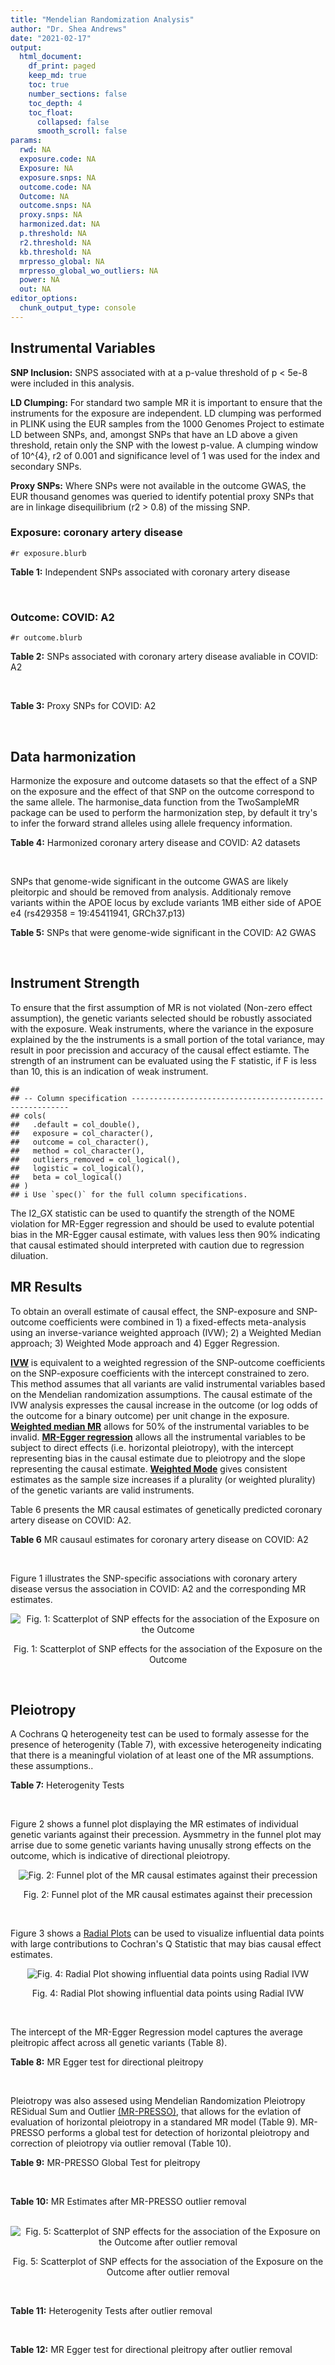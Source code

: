```yaml
---
title: "Mendelian Randomization Analysis"
author: "Dr. Shea Andrews"
date: "2021-02-17"
output:
  html_document:
    df_print: paged
    keep_md: true
    toc: true
    number_sections: false
    toc_depth: 4
    toc_float:
      collapsed: false
      smooth_scroll: false
params:
  rwd: NA
  exposure.code: NA
  Exposure: NA
  exposure.snps: NA
  outcome.code: NA
  Outcome: NA
  outcome.snps: NA
  proxy.snps: NA
  harmonized.dat: NA
  p.threshold: NA
  r2.threshold: NA
  kb.threshold: NA
  mrpresso_global: NA
  mrpresso_global_wo_outliers: NA
  power: NA
  out: NA
editor_options:
  chunk_output_type: console
---
```







## Instrumental Variables
**SNP Inclusion:** SNPS associated with at a p-value threshold of p < 5e-8 were included in this analysis.
<br>

**LD Clumping:** For standard two sample MR it is important to ensure that the instruments for the exposure are independent. LD clumping was performed in PLINK using the EUR samples from the 1000 Genomes Project to estimate LD between SNPs, and, amongst SNPs that have an LD above a given threshold, retain only the SNP with the lowest p-value. A clumping window of 10^{4}, r2 of 0.001 and significance level of 1 was used for the index and secondary SNPs.
<br>

**Proxy SNPs:** Where SNPs were not available in the outcome GWAS, the EUR thousand genomes was queried to identify potential proxy SNPs that are in linkage disequilibrium (r2 > 0.8) of the missing SNP.
<br>

### Exposure: coronary artery disease
`#r exposure.blurb`
<br>

**Table 1:** Independent SNPs associated with coronary artery disease
<div data-pagedtable="false">
  <script data-pagedtable-source type="application/json">
{"columns":[{"label":["SNP"],"name":[1],"type":["chr"],"align":["left"]},{"label":["CHROM"],"name":[2],"type":["dbl"],"align":["right"]},{"label":["POS"],"name":[3],"type":["dbl"],"align":["right"]},{"label":["REF"],"name":[4],"type":["chr"],"align":["left"]},{"label":["ALT"],"name":[5],"type":["chr"],"align":["left"]},{"label":["AF"],"name":[6],"type":["dbl"],"align":["right"]},{"label":["BETA"],"name":[7],"type":["dbl"],"align":["right"]},{"label":["SE"],"name":[8],"type":["dbl"],"align":["right"]},{"label":["Z"],"name":[9],"type":["dbl"],"align":["right"]},{"label":["P"],"name":[10],"type":["dbl"],"align":["right"]},{"label":["N"],"name":[11],"type":["dbl"],"align":["right"]},{"label":["TRAIT"],"name":[12],"type":["chr"],"align":["left"]}],"data":[{"1":"rs9970807","2":"1","3":"56965664","4":"C","5":"T","6":"0.084903","7":"-0.125750","8":"0.0166950","9":"-7.532200","10":"5.00e-14","11":"184305","12":"coronary_artery_disease"},{"1":"rs7528419","2":"1","3":"109817192","4":"A","5":"G","6":"0.214180","7":"-0.114530","8":"0.0114820","9":"-9.974740","10":"1.97e-23","11":"184305","12":"coronary_artery_disease"},{"1":"rs6689306","2":"1","3":"154395946","4":"A","5":"G","6":"0.552455","7":"-0.056012","8":"0.0094061","9":"-5.954859","10":"2.60e-09","11":"184305","12":"coronary_artery_disease"},{"1":"rs67180937","2":"1","3":"222823743","4":"T","5":"G","6":"0.663052","7":"0.078807","8":"0.0110551","9":"7.128565","10":"1.01e-12","11":"184305","12":"coronary_artery_disease"},{"1":"rs16986953","2":"2","3":"19942473","4":"G","5":"A","6":"0.104706","7":"0.085160","8":"0.0150265","9":"5.667320","10":"1.45e-08","11":"184305","12":"coronary_artery_disease"},{"1":"rs515135","2":"2","3":"21286057","4":"T","5":"C","6":"0.791985","7":"0.067499","8":"0.0121924","9":"5.536154","10":"3.09e-08","11":"184305","12":"coronary_artery_disease"},{"1":"rs7568458","2":"2","3":"85788175","4":"T","5":"A","6":"0.448518","7":"0.059618","8":"0.0095093","9":"6.269440","10":"3.62e-10","11":"184305","12":"coronary_artery_disease"},{"1":"rs17678683","2":"2","3":"145286559","4":"T","5":"G","6":"0.087681","7":"0.098786","8":"0.0166548","9":"5.931380","10":"3.00e-09","11":"184305","12":"coronary_artery_disease"},{"1":"rs115654617","2":"2","3":"203893999","4":"C","5":"A","6":"0.106962","7":"0.137846","8":"0.0158314","9":"8.707130","10":"3.12e-18","11":"184305","12":"coronary_artery_disease"},{"1":"rs1199338","2":"3","3":"138087467","4":"A","5":"C","6":"0.161866","7":"0.073596","8":"0.0124987","9":"5.888290","10":"3.90e-09","11":"184305","12":"coronary_artery_disease"},{"1":"rs17087335","2":"4","3":"57838583","4":"G","5":"T","6":"0.214637","7":"0.060764","8":"0.0111159","9":"5.466400","10":"4.59e-08","11":"184305","12":"coronary_artery_disease"},{"1":"rs4593108","2":"4","3":"148281001","4":"C","5":"G","6":"0.204651","7":"-0.070830","8":"0.0115558","9":"-6.129390","10":"8.82e-10","11":"184305","12":"coronary_artery_disease"},{"1":"rs9349379","2":"6","3":"12903957","4":"A","5":"G","6":"0.431606","7":"0.131836","8":"0.0096527","9":"13.657900","10":"1.81e-42","11":"184305","12":"coronary_artery_disease"},{"1":"rs56336142","2":"6","3":"39134099","4":"T","5":"C","6":"0.192738","7":"-0.066813","8":"0.0118763","9":"-5.625740","10":"1.85e-08","11":"184305","12":"coronary_artery_disease"},{"1":"rs12202017","2":"6","3":"134173151","4":"A","5":"G","6":"0.300047","7":"-0.066813","8":"0.0099612","9":"-6.707320","10":"1.98e-11","11":"184305","12":"coronary_artery_disease"},{"1":"rs9457927","2":"6","3":"160910282","4":"A","5":"G","6":"0.018743","7":"0.357354","8":"0.0373549","9":"9.566460","10":"1.11e-21","11":"184305","12":"coronary_artery_disease"},{"1":"rs55730499","2":"6","3":"161005610","4":"C","5":"T","6":"0.056243","7":"0.316641","8":"0.0242403","9":"13.062600","10":"5.39e-39","11":"184305","12":"coronary_artery_disease"},{"1":"rs2107595","2":"7","3":"19049388","4":"G","5":"A","6":"0.200470","7":"0.073415","8":"0.0112951","9":"6.499720","10":"8.05e-11","11":"184305","12":"coronary_artery_disease"},{"1":"rs11556924","2":"7","3":"129663496","4":"C","5":"T","6":"0.313325","7":"-0.072569","8":"0.0110605","9":"-6.561100","10":"5.34e-11","11":"184305","12":"coronary_artery_disease"},{"1":"rs3918226","2":"7","3":"150690176","4":"C","5":"T","6":"0.064515","7":"0.133315","8":"0.0221275","9":"6.024860","10":"1.69e-09","11":"184305","12":"coronary_artery_disease"},{"1":"rs2891168","2":"9","3":"22098619","4":"A","5":"G","6":"0.488668","7":"0.193401","8":"0.0091877","9":"21.050000","10":"2.29e-98","11":"184305","12":"coronary_artery_disease"},{"1":"rs2519093","2":"9","3":"136141870","4":"C","5":"T","6":"0.190872","7":"0.079704","8":"0.0117524","9":"6.781930","10":"1.19e-11","11":"184305","12":"coronary_artery_disease"},{"1":"rs2487928","2":"10","3":"30323892","4":"G","5":"A","6":"0.418221","7":"0.062633","8":"0.0095049","9":"6.589550","10":"4.41e-11","11":"184305","12":"coronary_artery_disease"},{"1":"rs1870634","2":"10","3":"44480811","4":"T","5":"G","6":"0.637485","7":"0.075878","8":"0.0097113","9":"7.813372","10":"5.55e-15","11":"184305","12":"coronary_artery_disease"},{"1":"rs1412444","2":"10","3":"91002927","4":"C","5":"T","6":"0.369131","7":"0.066812","8":"0.0096809","9":"6.901420","10":"5.15e-12","11":"184305","12":"coronary_artery_disease"},{"1":"rs11191416","2":"10","3":"104604916","4":"T","5":"G","6":"0.127470","7":"-0.079249","8":"0.0135252","9":"-5.859360","10":"4.65e-09","11":"184305","12":"coronary_artery_disease"},{"1":"rs10840293","2":"11","3":"9751196","4":"G","5":"A","6":"0.549821","7":"0.054714","8":"0.0096190","9":"5.688117","10":"1.28e-08","11":"184305","12":"coronary_artery_disease"},{"1":"rs2128739","2":"11","3":"103673277","4":"A","5":"C","6":"0.676464","7":"-0.065565","8":"0.0100568","9":"-6.519469","10":"7.05e-11","11":"184305","12":"coronary_artery_disease"},{"1":"rs2681472","2":"12","3":"90008959","4":"A","5":"G","6":"0.201306","7":"0.074114","8":"0.0113331","9":"6.539610","10":"6.17e-11","11":"184305","12":"coronary_artery_disease"},{"1":"rs11065979","2":"12","3":"112059557","4":"C","5":"T","6":"0.365499","7":"0.068556","8":"0.0107672","9":"6.367110","10":"1.93e-10","11":"184305","12":"coronary_artery_disease"},{"1":"rs11838776","2":"13","3":"111040681","4":"G","5":"A","6":"0.263277","7":"0.068566","8":"0.0107552","9":"6.375150","10":"1.83e-10","11":"184305","12":"coronary_artery_disease"},{"1":"rs10139550","2":"14","3":"100145710","4":"C","5":"G","6":"0.423033","7":"0.055380","8":"0.0097569","9":"5.675980","10":"1.38e-08","11":"184305","12":"coronary_artery_disease"},{"1":"rs56062135","2":"15","3":"67455630","4":"C","5":"T","6":"0.205729","7":"-0.069743","8":"0.0118937","9":"-5.863860","10":"4.52e-09","11":"184305","12":"coronary_artery_disease"},{"1":"rs4468572","2":"15","3":"79124475","4":"T","5":"C","6":"0.585831","7":"0.077234","8":"0.0095277","9":"8.106259","10":"4.44e-16","11":"184305","12":"coronary_artery_disease"},{"1":"rs8042271","2":"15","3":"89574218","4":"G","5":"A","6":"0.097718","7":"-0.096711","8":"0.0175662","9":"-5.505516","10":"3.68e-08","11":"184305","12":"coronary_artery_disease"},{"1":"rs7212798","2":"17","3":"59013488","4":"T","5":"C","6":"0.146516","7":"0.079961","8":"0.0142216","9":"5.622500","10":"1.88e-08","11":"184305","12":"coronary_artery_disease"},{"1":"rs663129","2":"18","3":"57838401","4":"G","5":"A","6":"0.256835","7":"0.058163","8":"0.0105173","9":"5.530220","10":"3.20e-08","11":"184305","12":"coronary_artery_disease"},{"1":"rs56289821","2":"19","3":"11188247","4":"G","5":"A","6":"0.100378","7":"-0.133610","8":"0.0170415","9":"-7.840270","10":"4.44e-15","11":"184305","12":"coronary_artery_disease"},{"1":"rs4420638","2":"19","3":"45422946","4":"A","5":"G","6":"0.166036","7":"0.091906","8":"0.0140977","9":"6.519220","10":"7.07e-11","11":"184305","12":"coronary_artery_disease"},{"1":"rs28451064","2":"21","3":"35593827","4":"G","5":"A","6":"0.121186","7":"0.127571","8":"0.0159520","9":"7.997180","10":"1.33e-15","11":"184305","12":"coronary_artery_disease"},{"1":"rs180803","2":"22","3":"24658858","4":"G","5":"T","6":"0.029268","7":"-0.180923","8":"0.0283062","9":"-6.391639","10":"1.64e-10","11":"184305","12":"coronary_artery_disease"}],"options":{"columns":{"min":{},"max":[10]},"rows":{"min":[10],"max":[10]},"pages":{}}}
  </script>
</div>
<br>

### Outcome: COVID: A2
`#r outcome.blurb`
<br>

**Table 2:** SNPs associated with coronary artery disease avaliable in COVID: A2
<div data-pagedtable="false">
  <script data-pagedtable-source type="application/json">
{"columns":[{"label":["SNP"],"name":[1],"type":["chr"],"align":["left"]},{"label":["CHROM"],"name":[2],"type":["dbl"],"align":["right"]},{"label":["POS"],"name":[3],"type":["dbl"],"align":["right"]},{"label":["REF"],"name":[4],"type":["chr"],"align":["left"]},{"label":["ALT"],"name":[5],"type":["chr"],"align":["left"]},{"label":["AF"],"name":[6],"type":["dbl"],"align":["right"]},{"label":["BETA"],"name":[7],"type":["dbl"],"align":["right"]},{"label":["SE"],"name":[8],"type":["dbl"],"align":["right"]},{"label":["Z"],"name":[9],"type":["dbl"],"align":["right"]},{"label":["P"],"name":[10],"type":["dbl"],"align":["right"]},{"label":["N"],"name":[11],"type":["dbl"],"align":["right"]},{"label":["TRAIT"],"name":[12],"type":["chr"],"align":["left"]}],"data":[{"1":"rs9970807","2":"1","3":"56965664","4":"C","5":"T","6":"0.09437","7":"-1.0992e-01","8":"0.042032","9":"-2.615150362","10":"8.916e-03","11":"1388342","12":"COVID_A2__EUR"},{"1":"rs7528419","2":"1","3":"109817192","4":"A","5":"G","6":"0.21820","7":"-1.9602e-02","8":"0.029913","9":"-0.655300371","10":"5.123e-01","11":"1388342","12":"COVID_A2__EUR"},{"1":"rs6689306","2":"1","3":"154395946","4":"A","5":"G","6":"0.55920","7":"8.7867e-02","8":"0.030592","9":"2.872221496","10":"4.076e-03","11":"1378286","12":"COVID_A2__EUR"},{"1":"rs67180937","2":"1","3":"222823743","4":"T","5":"G","6":"0.73600","7":"6.1309e-03","8":"0.034443","9":"0.178001336","10":"8.587e-01","11":"1139575","12":"COVID_A2__EUR"},{"1":"rs16986953","2":"2","3":"19942473","4":"G","5":"A","6":"0.07208","7":"-8.2946e-02","8":"0.046128","9":"-1.798170309","10":"7.215e-02","11":"1388342","12":"COVID_A2__EUR"},{"1":"rs515135","2":"2","3":"21286057","4":"T","5":"C","6":"0.81110","7":"-4.5486e-02","8":"0.037450","9":"-1.214579439","10":"2.245e-01","11":"1378286","12":"COVID_A2__EUR"},{"1":"rs7568458","2":"2","3":"85788175","4":"T","5":"A","6":"0.45020","7":"-6.2734e-02","8":"0.024571","9":"-2.553172439","10":"1.067e-02","11":"1388342","12":"COVID_A2__EUR"},{"1":"rs17678683","2":"2","3":"145286559","4":"T","5":"G","6":"0.08850","7":"-1.9770e-02","8":"0.043666","9":"-0.452755004","10":"6.507e-01","11":"1388342","12":"COVID_A2__EUR"},{"1":"rs115654617","2":"2","3":"203893999","4":"C","5":"A","6":"0.12380","7":"-4.5543e-02","8":"0.036153","9":"-1.259729483","10":"2.078e-01","11":"1388342","12":"COVID_A2__EUR"},{"1":"rs1199338","2":"3","3":"138087467","4":"A","5":"C","6":"0.15690","7":"-1.1952e-02","8":"0.033410","9":"-0.357737204","10":"7.205e-01","11":"1388342","12":"COVID_A2__EUR"},{"1":"rs17087335","2":"4","3":"57838583","4":"G","5":"T","6":"0.19720","7":"3.8711e-02","8":"0.030925","9":"1.251770412","10":"2.106e-01","11":"1388342","12":"COVID_A2__EUR"},{"1":"rs4593108","2":"4","3":"148281001","4":"C","5":"G","6":"0.16800","7":"5.1001e-02","8":"0.040757","9":"1.251343328","10":"2.108e-01","11":"1378286","12":"COVID_A2__EUR"},{"1":"rs9349379","2":"6","3":"12903957","4":"A","5":"G","6":"0.41200","7":"-1.0467e-02","8":"0.024929","9":"-0.419872438","10":"6.746e-01","11":"1388342","12":"COVID_A2__EUR"},{"1":"rs56336142","2":"6","3":"39134099","4":"T","5":"C","6":"0.21780","7":"-2.7042e-02","8":"0.037282","9":"-0.725336624","10":"4.683e-01","11":"1378286","12":"COVID_A2__EUR"},{"1":"rs12202017","2":"6","3":"134173151","4":"A","5":"G","6":"0.27540","7":"-2.7407e-02","8":"0.033698","9":"-0.813312363","10":"4.160e-01","11":"1378286","12":"COVID_A2__EUR"},{"1":"rs9457927","2":"6","3":"160910282","4":"A","5":"G","6":"0.01621","7":"-8.0734e-03","8":"0.120830","9":"-0.066816188","10":"9.467e-01","11":"1377883","12":"COVID_A2__EUR"},{"1":"rs55730499","2":"6","3":"161005610","4":"C","5":"T","6":"0.06687","7":"-8.5614e-02","8":"0.050582","9":"-1.692578388","10":"9.054e-02","11":"1388342","12":"COVID_A2__EUR"},{"1":"rs2107595","2":"7","3":"19049388","4":"G","5":"A","6":"0.16550","7":"1.5006e-02","8":"0.040473","9":"0.370765696","10":"7.108e-01","11":"1378286","12":"COVID_A2__EUR"},{"1":"rs11556924","2":"7","3":"129663496","4":"C","5":"T","6":"0.37590","7":"-5.4885e-02","8":"0.025246","9":"-2.174007764","10":"2.970e-02","11":"1388342","12":"COVID_A2__EUR"},{"1":"rs3918226","2":"7","3":"150690176","4":"C","5":"T","6":"0.08019","7":"-4.0144e-04","8":"0.054006","9":"-0.007433248","10":"9.941e-01","11":"1378286","12":"COVID_A2__EUR"},{"1":"rs2891168","2":"9","3":"22098619","4":"A","5":"G","6":"0.48130","7":"-3.1116e-02","8":"0.024632","9":"-1.263234816","10":"2.065e-01","11":"1388342","12":"COVID_A2__EUR"},{"1":"rs2519093","2":"9","3":"136141870","4":"C","5":"T","6":"0.19530","7":"1.6348e-01","8":"0.037173","9":"4.397820000","10":"1.093e-05","11":"1378286","12":"COVID_A2__EUR"},{"1":"rs2487928","2":"10","3":"30323892","4":"G","5":"A","6":"0.45030","7":"-1.7907e-02","8":"0.030154","9":"-0.593851562","10":"5.526e-01","11":"1378286","12":"COVID_A2__EUR"},{"1":"rs1870634","2":"10","3":"44480811","4":"T","5":"G","6":"0.66800","7":"-4.4528e-03","8":"0.025839","9":"-0.172328650","10":"8.632e-01","11":"1388342","12":"COVID_A2__EUR"},{"1":"rs1412444","2":"10","3":"91002927","4":"C","5":"T","6":"0.35000","7":"-2.0145e-02","8":"0.026037","9":"-0.773706648","10":"4.391e-01","11":"1388342","12":"COVID_A2__EUR"},{"1":"rs11191416","2":"10","3":"104604916","4":"T","5":"G","6":"0.09393","7":"-3.2805e-02","8":"0.041233","9":"-0.795600611","10":"4.263e-01","11":"1388342","12":"COVID_A2__EUR"},{"1":"rs10840293","2":"11","3":"9751196","4":"G","5":"A","6":"0.58340","7":"9.1653e-05","8":"0.030680","9":"0.002987386","10":"9.976e-01","11":"1378286","12":"COVID_A2__EUR"},{"1":"rs2128739","2":"11","3":"103673277","4":"A","5":"C","6":"0.72210","7":"4.8168e-02","8":"0.026910","9":"1.789966555","10":"7.346e-02","11":"1388342","12":"COVID_A2__EUR"},{"1":"rs2681472","2":"12","3":"90008959","4":"A","5":"G","6":"0.15300","7":"-2.6801e-02","8":"0.032070","9":"-0.835703149","10":"4.033e-01","11":"1388342","12":"COVID_A2__EUR"},{"1":"rs11065979","2":"12","3":"112059557","4":"C","5":"T","6":"0.43400","7":"-4.5735e-02","8":"0.030438","9":"-1.502562586","10":"1.330e-01","11":"1378286","12":"COVID_A2__EUR"},{"1":"rs11838776","2":"13","3":"111040681","4":"G","5":"A","6":"0.27620","7":"5.3039e-03","8":"0.033259","9":"0.159472624","10":"8.733e-01","11":"1378286","12":"COVID_A2__EUR"},{"1":"rs10139550","2":"14","3":"100145710","4":"C","5":"G","6":"0.42790","7":"5.2470e-03","8":"0.030431","9":"0.172422858","10":"8.631e-01","11":"1378286","12":"COVID_A2__EUR"},{"1":"rs56062135","2":"15","3":"67455630","4":"C","5":"T","6":"0.24050","7":"-3.1267e-02","8":"0.028772","9":"-1.086716252","10":"2.772e-01","11":"1388342","12":"COVID_A2__EUR"},{"1":"rs4468572","2":"15","3":"79124475","4":"T","5":"C","6":"0.58350","7":"-2.3605e-02","8":"0.030206","9":"-0.781467258","10":"4.345e-01","11":"1378286","12":"COVID_A2__EUR"},{"1":"rs8042271","2":"15","3":"89574218","4":"G","5":"A","6":"0.06148","7":"8.3477e-02","8":"0.062371","9":"1.338394446","10":"1.808e-01","11":"1378286","12":"COVID_A2__EUR"},{"1":"rs7212798","2":"17","3":"59013488","4":"T","5":"C","6":"0.15340","7":"-8.9083e-02","8":"0.042188","9":"-2.111572011","10":"3.472e-02","11":"1375934","12":"COVID_A2__EUR"},{"1":"rs663129","2":"18","3":"57838401","4":"G","5":"A","6":"0.22600","7":"1.2037e-02","8":"0.028812","9":"0.417777315","10":"6.761e-01","11":"1387939","12":"COVID_A2__EUR"},{"1":"rs56289821","2":"19","3":"11188247","4":"G","5":"A","6":"0.11540","7":"2.4869e-02","8":"0.037372","9":"0.665444718","10":"5.058e-01","11":"1388342","12":"COVID_A2__EUR"},{"1":"rs4420638","2":"19","3":"45422946","4":"A","5":"G","6":"0.19350","7":"3.6381e-02","8":"0.032941","9":"1.104429131","10":"2.694e-01","11":"1388342","12":"COVID_A2__EUR"},{"1":"rs28451064","2":"21","3":"35593827","4":"G","5":"A","6":"0.13440","7":"-1.7408e-02","8":"0.048358","9":"-0.359981802","10":"7.189e-01","11":"1378286","12":"COVID_A2__EUR"},{"1":"rs180803","2":"NA","3":"NA","4":"NA","5":"NA","6":"NA","7":"NA","8":"NA","9":"NA","10":"NA","11":"NA","12":"NA"}],"options":{"columns":{"min":{},"max":[10]},"rows":{"min":[10],"max":[10]},"pages":{}}}
  </script>
</div>
<br>

**Table 3:** Proxy SNPs for COVID: A2
<div data-pagedtable="false">
  <script data-pagedtable-source type="application/json">
{"columns":[{"label":["target_snp"],"name":[1],"type":["chr"],"align":["left"]},{"label":["proxy_snp"],"name":[2],"type":["chr"],"align":["left"]},{"label":["ld.r2"],"name":[3],"type":["dbl"],"align":["right"]},{"label":["Dprime"],"name":[4],"type":["dbl"],"align":["right"]},{"label":["PHASE"],"name":[5],"type":["chr"],"align":["left"]},{"label":["X12"],"name":[6],"type":["lgl"],"align":["right"]},{"label":["CHROM"],"name":[7],"type":["dbl"],"align":["right"]},{"label":["POS"],"name":[8],"type":["dbl"],"align":["right"]},{"label":["REF.proxy"],"name":[9],"type":["lgl"],"align":["right"]},{"label":["ALT.proxy"],"name":[10],"type":["chr"],"align":["left"]},{"label":["AF"],"name":[11],"type":["dbl"],"align":["right"]},{"label":["BETA"],"name":[12],"type":["dbl"],"align":["right"]},{"label":["SE"],"name":[13],"type":["dbl"],"align":["right"]},{"label":["Z"],"name":[14],"type":["dbl"],"align":["right"]},{"label":["P"],"name":[15],"type":["dbl"],"align":["right"]},{"label":["N"],"name":[16],"type":["dbl"],"align":["right"]},{"label":["TRAIT"],"name":[17],"type":["chr"],"align":["left"]},{"label":["ref"],"name":[18],"type":["lgl"],"align":["right"]},{"label":["ref.proxy"],"name":[19],"type":["chr"],"align":["left"]},{"label":["alt"],"name":[20],"type":["chr"],"align":["left"]},{"label":["alt.proxy"],"name":[21],"type":["lgl"],"align":["right"]},{"label":["ALT"],"name":[22],"type":["lgl"],"align":["right"]},{"label":["REF"],"name":[23],"type":["chr"],"align":["left"]},{"label":["proxy.outcome"],"name":[24],"type":["lgl"],"align":["right"]}],"data":[{"1":"rs180803","2":"rs5760293","3":"1","4":"1","5":"TG/GT","6":"NA","7":"22","8":"24662171","9":"TRUE","10":"G","11":"0.01333","12":"0.16205","13":"0.11634","14":"1.3929","15":"0.1636","16":"1387939","17":"COVID_A2__EUR","18":"TRUE","19":"G","20":"G","21":"TRUE","22":"TRUE","23":"G","24":"TRUE"}],"options":{"columns":{"min":{},"max":[10]},"rows":{"min":[10],"max":[10]},"pages":{}}}
  </script>
</div>
<br>

## Data harmonization
Harmonize the exposure and outcome datasets so that the effect of a SNP on the exposure and the effect of that SNP on the outcome correspond to the same allele. The harmonise_data function from the TwoSampleMR package can be used to perform the harmonization step, by default it try's to infer the forward strand alleles using allele frequency information.
<br>

**Table 4:** Harmonized coronary artery disease and COVID: A2 datasets
<div data-pagedtable="false">
  <script data-pagedtable-source type="application/json">
{"columns":[{"label":["SNP"],"name":[1],"type":["chr"],"align":["left"]},{"label":["effect_allele.exposure"],"name":[2],"type":["chr"],"align":["left"]},{"label":["other_allele.exposure"],"name":[3],"type":["chr"],"align":["left"]},{"label":["effect_allele.outcome"],"name":[4],"type":["chr"],"align":["left"]},{"label":["other_allele.outcome"],"name":[5],"type":["chr"],"align":["left"]},{"label":["beta.exposure"],"name":[6],"type":["dbl"],"align":["right"]},{"label":["beta.outcome"],"name":[7],"type":["dbl"],"align":["right"]},{"label":["eaf.exposure"],"name":[8],"type":["dbl"],"align":["right"]},{"label":["eaf.outcome"],"name":[9],"type":["dbl"],"align":["right"]},{"label":["remove"],"name":[10],"type":["lgl"],"align":["right"]},{"label":["palindromic"],"name":[11],"type":["lgl"],"align":["right"]},{"label":["ambiguous"],"name":[12],"type":["lgl"],"align":["right"]},{"label":["id.outcome"],"name":[13],"type":["chr"],"align":["left"]},{"label":["chr.outcome"],"name":[14],"type":["dbl"],"align":["right"]},{"label":["pos.outcome"],"name":[15],"type":["dbl"],"align":["right"]},{"label":["se.outcome"],"name":[16],"type":["dbl"],"align":["right"]},{"label":["z.outcome"],"name":[17],"type":["dbl"],"align":["right"]},{"label":["pval.outcome"],"name":[18],"type":["dbl"],"align":["right"]},{"label":["samplesize.outcome"],"name":[19],"type":["dbl"],"align":["right"]},{"label":["outcome"],"name":[20],"type":["chr"],"align":["left"]},{"label":["mr_keep.outcome"],"name":[21],"type":["lgl"],"align":["right"]},{"label":["pval_origin.outcome"],"name":[22],"type":["chr"],"align":["left"]},{"label":["chr.exposure"],"name":[23],"type":["dbl"],"align":["right"]},{"label":["pos.exposure"],"name":[24],"type":["dbl"],"align":["right"]},{"label":["se.exposure"],"name":[25],"type":["dbl"],"align":["right"]},{"label":["z.exposure"],"name":[26],"type":["dbl"],"align":["right"]},{"label":["pval.exposure"],"name":[27],"type":["dbl"],"align":["right"]},{"label":["samplesize.exposure"],"name":[28],"type":["dbl"],"align":["right"]},{"label":["exposure"],"name":[29],"type":["chr"],"align":["left"]},{"label":["mr_keep.exposure"],"name":[30],"type":["lgl"],"align":["right"]},{"label":["pval_origin.exposure"],"name":[31],"type":["chr"],"align":["left"]},{"label":["id.exposure"],"name":[32],"type":["chr"],"align":["left"]},{"label":["action"],"name":[33],"type":["dbl"],"align":["right"]},{"label":["mr_keep"],"name":[34],"type":["lgl"],"align":["right"]},{"label":["pt"],"name":[35],"type":["dbl"],"align":["right"]},{"label":["pleitropy_keep"],"name":[36],"type":["lgl"],"align":["right"]},{"label":["mrpresso_RSSobs"],"name":[37],"type":["dbl"],"align":["right"]},{"label":["mrpresso_pval"],"name":[38],"type":["chr"],"align":["left"]},{"label":["mrpresso_keep"],"name":[39],"type":["lgl"],"align":["right"]}],"data":[{"1":"rs10139550","2":"G","3":"C","4":"G","5":"C","6":"0.055380","7":"5.2470e-03","8":"0.423033","9":"0.42790","10":"FALSE","11":"TRUE","12":"TRUE","13":"ci1mjZ","14":"14","15":"100145710","16":"0.030431","17":"0.172422858","18":"8.631e-01","19":"1378286","20":"covidhgi2020A2v5alleur","21":"TRUE","22":"reported","23":"14","24":"100145710","25":"0.0097569","26":"5.675980","27":"1.38e-08","28":"184305","29":"Nikpay2015cad","30":"TRUE","31":"reported","32":"pechRt","33":"2","34":"FALSE","35":"5e-08","36":"TRUE","37":"NA","38":"NA","39":"NA"},{"1":"rs10840293","2":"A","3":"G","4":"A","5":"G","6":"0.054714","7":"9.1653e-05","8":"0.549821","9":"0.58340","10":"FALSE","11":"FALSE","12":"FALSE","13":"ci1mjZ","14":"11","15":"9751196","16":"0.030680","17":"0.002987386","18":"9.976e-01","19":"1378286","20":"covidhgi2020A2v5alleur","21":"TRUE","22":"reported","23":"11","24":"9751196","25":"0.0096190","26":"5.688117","27":"1.28e-08","28":"184305","29":"Nikpay2015cad","30":"TRUE","31":"reported","32":"pechRt","33":"2","34":"TRUE","35":"5e-08","36":"TRUE","37":"2.289455e-05","38":"1","39":"TRUE"},{"1":"rs11065979","2":"T","3":"C","4":"T","5":"C","6":"0.068556","7":"-4.5735e-02","8":"0.365499","9":"0.43400","10":"FALSE","11":"FALSE","12":"FALSE","13":"ci1mjZ","14":"12","15":"112059557","16":"0.030438","17":"-1.502562586","18":"1.330e-01","19":"1378286","20":"covidhgi2020A2v5alleur","21":"TRUE","22":"reported","23":"12","24":"112059557","25":"0.0107672","26":"6.367110","27":"1.93e-10","28":"184305","29":"Nikpay2015cad","30":"TRUE","31":"reported","32":"pechRt","33":"2","34":"TRUE","35":"5e-08","36":"TRUE","37":"1.642021e-03","38":"1","39":"TRUE"},{"1":"rs11191416","2":"G","3":"T","4":"G","5":"T","6":"-0.079249","7":"-3.2805e-02","8":"0.127470","9":"0.09393","10":"FALSE","11":"FALSE","12":"FALSE","13":"ci1mjZ","14":"10","15":"104604916","16":"0.041233","17":"-0.795600611","18":"4.263e-01","19":"1388342","20":"covidhgi2020A2v5alleur","21":"TRUE","22":"reported","23":"10","24":"104604916","25":"0.0135252","26":"-5.859360","27":"4.65e-09","28":"184305","29":"Nikpay2015cad","30":"TRUE","31":"reported","32":"pechRt","33":"2","34":"TRUE","35":"5e-08","36":"TRUE","37":"1.598074e-03","38":"1","39":"TRUE"},{"1":"rs11556924","2":"T","3":"C","4":"T","5":"C","6":"-0.072569","7":"-5.4885e-02","8":"0.313325","9":"0.37590","10":"FALSE","11":"FALSE","12":"FALSE","13":"ci1mjZ","14":"7","15":"129663496","16":"0.025246","17":"-2.174007764","18":"2.970e-02","19":"1388342","20":"covidhgi2020A2v5alleur","21":"TRUE","22":"reported","23":"7","24":"129663496","25":"0.0110605","26":"-6.561100","27":"5.34e-11","28":"184305","29":"Nikpay2015cad","30":"TRUE","31":"reported","32":"pechRt","33":"2","34":"TRUE","35":"5e-08","36":"TRUE","37":"3.917012e-03","38":"0.5343","39":"TRUE"},{"1":"rs115654617","2":"A","3":"C","4":"A","5":"C","6":"0.137846","7":"-4.5543e-02","8":"0.106962","9":"0.12380","10":"FALSE","11":"FALSE","12":"FALSE","13":"ci1mjZ","14":"2","15":"203893999","16":"0.036153","17":"-1.259729483","18":"2.078e-01","19":"1388342","20":"covidhgi2020A2v5alleur","21":"TRUE","22":"reported","23":"2","24":"203893999","25":"0.0158314","26":"8.707130","27":"3.12e-18","28":"184305","29":"Nikpay2015cad","30":"TRUE","31":"reported","32":"pechRt","33":"2","34":"TRUE","35":"5e-08","36":"TRUE","37":"1.250340e-03","38":"1","39":"TRUE"},{"1":"rs11838776","2":"A","3":"G","4":"A","5":"G","6":"0.068566","7":"5.3039e-03","8":"0.263277","9":"0.27620","10":"FALSE","11":"FALSE","12":"FALSE","13":"ci1mjZ","14":"13","15":"111040681","16":"0.033259","17":"0.159472624","18":"8.733e-01","19":"1378286","20":"covidhgi2020A2v5alleur","21":"TRUE","22":"reported","23":"13","24":"111040681","25":"0.0107552","26":"6.375150","27":"1.83e-10","28":"184305","29":"Nikpay2015cad","30":"TRUE","31":"reported","32":"pechRt","33":"2","34":"TRUE","35":"5e-08","36":"TRUE","37":"1.270332e-04","38":"1","39":"TRUE"},{"1":"rs1199338","2":"C","3":"A","4":"C","5":"A","6":"0.073596","7":"-1.1952e-02","8":"0.161866","9":"0.15690","10":"FALSE","11":"FALSE","12":"FALSE","13":"ci1mjZ","14":"3","15":"138087467","16":"0.033410","17":"-0.357737204","18":"7.205e-01","19":"1388342","20":"covidhgi2020A2v5alleur","21":"TRUE","22":"reported","23":"3","24":"138087467","25":"0.0124987","26":"5.888290","27":"3.90e-09","28":"184305","29":"Nikpay2015cad","30":"TRUE","31":"reported","32":"pechRt","33":"2","34":"TRUE","35":"5e-08","36":"TRUE","37":"3.344749e-05","38":"1","39":"TRUE"},{"1":"rs12202017","2":"G","3":"A","4":"G","5":"A","6":"-0.066813","7":"-2.7407e-02","8":"0.300047","9":"0.27540","10":"FALSE","11":"FALSE","12":"FALSE","13":"ci1mjZ","14":"6","15":"134173151","16":"0.033698","17":"-0.813312363","18":"4.160e-01","19":"1378286","20":"covidhgi2020A2v5alleur","21":"TRUE","22":"reported","23":"6","24":"134173151","25":"0.0099612","26":"-6.707320","27":"1.98e-11","28":"184305","29":"Nikpay2015cad","30":"TRUE","31":"reported","32":"pechRt","33":"2","34":"TRUE","35":"5e-08","36":"TRUE","37":"1.120489e-03","38":"1","39":"TRUE"},{"1":"rs1412444","2":"T","3":"C","4":"T","5":"C","6":"0.066812","7":"-2.0145e-02","8":"0.369131","9":"0.35000","10":"FALSE","11":"FALSE","12":"FALSE","13":"ci1mjZ","14":"10","15":"91002927","16":"0.026037","17":"-0.773706648","18":"4.391e-01","19":"1388342","20":"covidhgi2020A2v5alleur","21":"TRUE","22":"reported","23":"10","24":"91002927","25":"0.0096809","26":"6.901420","27":"5.15e-12","28":"184305","29":"Nikpay2015cad","30":"TRUE","31":"reported","32":"pechRt","33":"2","34":"TRUE","35":"5e-08","36":"TRUE","37":"2.177986e-04","38":"1","39":"TRUE"},{"1":"rs16986953","2":"A","3":"G","4":"A","5":"G","6":"0.085160","7":"-8.2946e-02","8":"0.104706","9":"0.07208","10":"FALSE","11":"FALSE","12":"FALSE","13":"ci1mjZ","14":"2","15":"19942473","16":"0.046128","17":"-1.798170309","18":"7.215e-02","19":"1388342","20":"covidhgi2020A2v5alleur","21":"TRUE","22":"reported","23":"2","24":"19942473","25":"0.0150265","26":"5.667320","27":"1.45e-08","28":"184305","29":"Nikpay2015cad","30":"TRUE","31":"reported","32":"pechRt","33":"2","34":"TRUE","35":"5e-08","36":"TRUE","37":"5.850126e-03","38":"1","39":"TRUE"},{"1":"rs17087335","2":"T","3":"G","4":"T","5":"G","6":"0.060764","7":"3.8711e-02","8":"0.214637","9":"0.19720","10":"FALSE","11":"FALSE","12":"FALSE","13":"ci1mjZ","14":"4","15":"57838583","16":"0.030925","17":"1.251770412","18":"2.106e-01","19":"1388342","20":"covidhgi2020A2v5alleur","21":"TRUE","22":"reported","23":"4","24":"57838583","25":"0.0111159","26":"5.466400","27":"4.59e-08","28":"184305","29":"Nikpay2015cad","30":"TRUE","31":"reported","32":"pechRt","33":"2","34":"TRUE","35":"5e-08","36":"TRUE","37":"1.969758e-03","38":"1","39":"TRUE"},{"1":"rs17678683","2":"G","3":"T","4":"G","5":"T","6":"0.098786","7":"-1.9770e-02","8":"0.087681","9":"0.08850","10":"FALSE","11":"FALSE","12":"FALSE","13":"ci1mjZ","14":"2","15":"145286559","16":"0.043666","17":"-0.452755004","18":"6.507e-01","19":"1388342","20":"covidhgi2020A2v5alleur","21":"TRUE","22":"reported","23":"2","24":"145286559","25":"0.0166548","26":"5.931380","27":"3.00e-09","28":"184305","29":"Nikpay2015cad","30":"TRUE","31":"reported","32":"pechRt","33":"2","34":"TRUE","35":"5e-08","36":"TRUE","37":"1.334901e-04","38":"1","39":"TRUE"},{"1":"rs180803","2":"T","3":"G","4":"T","5":"G","6":"-0.180923","7":"1.6205e-01","8":"0.029268","9":"0.01333","10":"FALSE","11":"FALSE","12":"FALSE","13":"ci1mjZ","14":"22","15":"24662171","16":"0.116340","17":"1.392900120","18":"1.636e-01","19":"1387939","20":"covidhgi2020A2v5alleur","21":"TRUE","22":"reported","23":"22","24":"24658858","25":"0.0283062","26":"-6.391639","27":"1.64e-10","28":"184305","29":"Nikpay2015cad","30":"TRUE","31":"reported","32":"pechRt","33":"2","34":"TRUE","35":"5e-08","36":"TRUE","37":"2.182771e-02","38":"1","39":"TRUE"},{"1":"rs1870634","2":"G","3":"T","4":"G","5":"T","6":"0.075878","7":"-4.4528e-03","8":"0.637485","9":"0.66800","10":"FALSE","11":"FALSE","12":"FALSE","13":"ci1mjZ","14":"10","15":"44480811","16":"0.025839","17":"-0.172328650","18":"8.632e-01","19":"1388342","20":"covidhgi2020A2v5alleur","21":"TRUE","22":"reported","23":"10","24":"44480811","25":"0.0097113","26":"7.813372","27":"5.55e-15","28":"184305","29":"Nikpay2015cad","30":"TRUE","31":"reported","32":"pechRt","33":"2","34":"TRUE","35":"5e-08","36":"TRUE","37":"4.183860e-06","38":"1","39":"TRUE"},{"1":"rs2107595","2":"A","3":"G","4":"A","5":"G","6":"0.073415","7":"1.5006e-02","8":"0.200470","9":"0.16550","10":"FALSE","11":"FALSE","12":"FALSE","13":"ci1mjZ","14":"7","15":"19049388","16":"0.040473","17":"0.370765696","18":"7.108e-01","19":"1378286","20":"covidhgi2020A2v5alleur","21":"TRUE","22":"reported","23":"7","24":"19049388","25":"0.0112951","26":"6.499720","27":"8.05e-11","28":"184305","29":"Nikpay2015cad","30":"TRUE","31":"reported","32":"pechRt","33":"2","34":"TRUE","35":"5e-08","36":"TRUE","37":"4.602017e-04","38":"1","39":"TRUE"},{"1":"rs2128739","2":"C","3":"A","4":"C","5":"A","6":"-0.065565","7":"4.8168e-02","8":"0.676464","9":"0.72210","10":"FALSE","11":"FALSE","12":"FALSE","13":"ci1mjZ","14":"11","15":"103673277","16":"0.026910","17":"1.789966555","18":"7.346e-02","19":"1388342","20":"covidhgi2020A2v5alleur","21":"TRUE","22":"reported","23":"11","24":"103673277","25":"0.0100568","26":"-6.519469","27":"7.05e-11","28":"184305","29":"Nikpay2015cad","30":"TRUE","31":"reported","32":"pechRt","33":"2","34":"TRUE","35":"5e-08","36":"TRUE","37":"1.880349e-03","38":"1","39":"TRUE"},{"1":"rs2487928","2":"A","3":"G","4":"A","5":"G","6":"0.062633","7":"-1.7907e-02","8":"0.418221","9":"0.45030","10":"FALSE","11":"FALSE","12":"FALSE","13":"ci1mjZ","14":"10","15":"30323892","16":"0.030154","17":"-0.593851562","18":"5.526e-01","19":"1378286","20":"covidhgi2020A2v5alleur","21":"TRUE","22":"reported","23":"10","24":"30323892","25":"0.0095049","26":"6.589550","27":"4.41e-11","28":"184305","29":"Nikpay2015cad","30":"TRUE","31":"reported","32":"pechRt","33":"2","34":"TRUE","35":"5e-08","36":"TRUE","37":"1.625557e-04","38":"1","39":"TRUE"},{"1":"rs2519093","2":"T","3":"C","4":"T","5":"C","6":"0.079704","7":"1.6348e-01","8":"0.190872","9":"0.19530","10":"FALSE","11":"FALSE","12":"FALSE","13":"ci1mjZ","14":"9","15":"136141870","16":"0.037173","17":"4.397820000","18":"1.093e-05","19":"1378286","20":"covidhgi2020A2v5alleur","21":"TRUE","22":"reported","23":"9","24":"136141870","25":"0.0117524","26":"6.781930","27":"1.19e-11","28":"184305","29":"Nikpay2015cad","30":"TRUE","31":"reported","32":"pechRt","33":"2","34":"TRUE","35":"5e-08","36":"TRUE","37":"2.979364e-02","38":"<0.0039","39":"FALSE"},{"1":"rs2681472","2":"G","3":"A","4":"G","5":"A","6":"0.074114","7":"-2.6801e-02","8":"0.201306","9":"0.15300","10":"FALSE","11":"FALSE","12":"FALSE","13":"ci1mjZ","14":"12","15":"90008959","16":"0.032070","17":"-0.835703149","18":"4.033e-01","19":"1388342","20":"covidhgi2020A2v5alleur","21":"TRUE","22":"reported","23":"12","24":"90008959","25":"0.0113331","26":"6.539610","27":"6.17e-11","28":"184305","29":"Nikpay2015cad","30":"TRUE","31":"reported","32":"pechRt","33":"2","34":"TRUE","35":"5e-08","36":"TRUE","37":"4.341220e-04","38":"1","39":"TRUE"},{"1":"rs28451064","2":"A","3":"G","4":"A","5":"G","6":"0.127571","7":"-1.7408e-02","8":"0.121186","9":"0.13440","10":"FALSE","11":"FALSE","12":"FALSE","13":"ci1mjZ","14":"21","15":"35593827","16":"0.048358","17":"-0.359981802","18":"7.189e-01","19":"1378286","20":"covidhgi2020A2v5alleur","21":"TRUE","22":"reported","23":"21","24":"35593827","25":"0.0159520","26":"7.997180","27":"1.33e-15","28":"184305","29":"Nikpay2015cad","30":"TRUE","31":"reported","32":"pechRt","33":"2","34":"TRUE","35":"5e-08","36":"TRUE","37":"4.501801e-05","38":"1","39":"TRUE"},{"1":"rs2891168","2":"G","3":"A","4":"G","5":"A","6":"0.193401","7":"-3.1116e-02","8":"0.488668","9":"0.48130","10":"FALSE","11":"FALSE","12":"FALSE","13":"ci1mjZ","14":"9","15":"22098619","16":"0.024632","17":"-1.263234816","18":"2.065e-01","19":"1388342","20":"covidhgi2020A2v5alleur","21":"TRUE","22":"reported","23":"9","24":"22098619","25":"0.0091877","26":"21.050000","27":"2.29e-98","28":"184305","29":"Nikpay2015cad","30":"TRUE","31":"reported","32":"pechRt","33":"2","34":"TRUE","35":"5e-08","36":"TRUE","37":"3.232592e-04","38":"1","39":"TRUE"},{"1":"rs3918226","2":"T","3":"C","4":"T","5":"C","6":"0.133315","7":"-4.0144e-04","8":"0.064515","9":"0.08019","10":"FALSE","11":"FALSE","12":"FALSE","13":"ci1mjZ","14":"7","15":"150690176","16":"0.054006","17":"-0.007433248","18":"9.941e-01","19":"1378286","20":"covidhgi2020A2v5alleur","21":"TRUE","22":"reported","23":"7","24":"150690176","25":"0.0221275","26":"6.024860","27":"1.69e-09","28":"184305","29":"Nikpay2015cad","30":"TRUE","31":"reported","32":"pechRt","33":"2","34":"TRUE","35":"5e-08","36":"TRUE","37":"1.237675e-04","38":"1","39":"TRUE"},{"1":"rs4420638","2":"G","3":"A","4":"G","5":"A","6":"0.091906","7":"3.6381e-02","8":"0.166036","9":"0.19350","10":"FALSE","11":"FALSE","12":"FALSE","13":"ci1mjZ","14":"19","15":"45422946","16":"0.032941","17":"1.104429131","18":"2.694e-01","19":"1388342","20":"covidhgi2020A2v5alleur","21":"TRUE","22":"reported","23":"19","24":"45422946","25":"0.0140977","26":"6.519220","27":"7.07e-11","28":"184305","29":"Nikpay2015cad","30":"TRUE","31":"reported","32":"pechRt","33":"2","34":"TRUE","35":"5e-08","36":"TRUE","37":"2.046160e-03","38":"1","39":"TRUE"},{"1":"rs4468572","2":"C","3":"T","4":"C","5":"T","6":"0.077234","7":"-2.3605e-02","8":"0.585831","9":"0.58350","10":"FALSE","11":"FALSE","12":"FALSE","13":"ci1mjZ","14":"15","15":"79124475","16":"0.030206","17":"-0.781467258","18":"4.345e-01","19":"1378286","20":"covidhgi2020A2v5alleur","21":"TRUE","22":"reported","23":"15","24":"79124475","25":"0.0095277","26":"8.106259","27":"4.44e-16","28":"184305","29":"Nikpay2015cad","30":"TRUE","31":"reported","32":"pechRt","33":"2","34":"TRUE","35":"5e-08","36":"TRUE","37":"3.021185e-04","38":"1","39":"TRUE"},{"1":"rs4593108","2":"G","3":"C","4":"G","5":"C","6":"-0.070830","7":"5.1001e-02","8":"0.204651","9":"0.16800","10":"FALSE","11":"TRUE","12":"FALSE","13":"ci1mjZ","14":"4","15":"148281001","16":"0.040757","17":"1.251343328","18":"2.108e-01","19":"1378286","20":"covidhgi2020A2v5alleur","21":"TRUE","22":"reported","23":"4","24":"148281001","25":"0.0115558","26":"-6.129390","27":"8.82e-10","28":"184305","29":"Nikpay2015cad","30":"TRUE","31":"reported","32":"pechRt","33":"2","34":"TRUE","35":"5e-08","36":"TRUE","37":"2.060366e-03","38":"1","39":"TRUE"},{"1":"rs515135","2":"C","3":"T","4":"C","5":"T","6":"0.067499","7":"-4.5486e-02","8":"0.791985","9":"0.81110","10":"FALSE","11":"FALSE","12":"FALSE","13":"ci1mjZ","14":"2","15":"21286057","16":"0.037450","17":"-1.214579439","18":"2.245e-01","19":"1378286","20":"covidhgi2020A2v5alleur","21":"TRUE","22":"reported","23":"2","24":"21286057","25":"0.0121924","26":"5.536154","27":"3.09e-08","28":"184305","29":"Nikpay2015cad","30":"TRUE","31":"reported","32":"pechRt","33":"2","34":"TRUE","35":"5e-08","36":"TRUE","37":"1.611166e-03","38":"1","39":"TRUE"},{"1":"rs55730499","2":"T","3":"C","4":"T","5":"C","6":"0.316641","7":"-8.5614e-02","8":"0.056243","9":"0.06687","10":"FALSE","11":"FALSE","12":"FALSE","13":"ci1mjZ","14":"6","15":"161005610","16":"0.050582","17":"-1.692578388","18":"9.054e-02","19":"1388342","20":"covidhgi2020A2v5alleur","21":"TRUE","22":"reported","23":"6","24":"161005610","25":"0.0242403","26":"13.062600","27":"5.39e-39","28":"184305","29":"Nikpay2015cad","30":"TRUE","31":"reported","32":"pechRt","33":"2","34":"TRUE","35":"5e-08","36":"TRUE","37":"4.415798e-03","38":"1","39":"TRUE"},{"1":"rs56062135","2":"T","3":"C","4":"T","5":"C","6":"-0.069743","7":"-3.1267e-02","8":"0.205729","9":"0.24050","10":"FALSE","11":"FALSE","12":"FALSE","13":"ci1mjZ","14":"15","15":"67455630","16":"0.028772","17":"-1.086716252","18":"2.772e-01","19":"1388342","20":"covidhgi2020A2v5alleur","21":"TRUE","22":"reported","23":"15","24":"67455630","25":"0.0118937","26":"-5.863860","27":"4.52e-09","28":"184305","29":"Nikpay2015cad","30":"TRUE","31":"reported","32":"pechRt","33":"2","34":"TRUE","35":"5e-08","36":"TRUE","37":"1.432806e-03","38":"1","39":"TRUE"},{"1":"rs56289821","2":"A","3":"G","4":"A","5":"G","6":"-0.133610","7":"2.4869e-02","8":"0.100378","9":"0.11540","10":"FALSE","11":"FALSE","12":"FALSE","13":"ci1mjZ","14":"19","15":"11188247","16":"0.037372","17":"0.665444718","18":"5.058e-01","19":"1388342","20":"covidhgi2020A2v5alleur","21":"TRUE","22":"reported","23":"19","24":"11188247","25":"0.0170415","26":"-7.840270","27":"4.44e-15","28":"184305","29":"Nikpay2015cad","30":"TRUE","31":"reported","32":"pechRt","33":"2","34":"TRUE","35":"5e-08","36":"TRUE","37":"1.974703e-04","38":"1","39":"TRUE"},{"1":"rs56336142","2":"C","3":"T","4":"C","5":"T","6":"-0.066813","7":"-2.7042e-02","8":"0.192738","9":"0.21780","10":"FALSE","11":"FALSE","12":"FALSE","13":"ci1mjZ","14":"6","15":"39134099","16":"0.037282","17":"-0.725336624","18":"4.683e-01","19":"1378286","20":"covidhgi2020A2v5alleur","21":"TRUE","22":"reported","23":"6","24":"39134099","25":"0.0118763","26":"-5.625740","27":"1.85e-08","28":"184305","29":"Nikpay2015cad","30":"TRUE","31":"reported","32":"pechRt","33":"2","34":"TRUE","35":"5e-08","36":"TRUE","37":"1.091176e-03","38":"1","39":"TRUE"},{"1":"rs663129","2":"A","3":"G","4":"A","5":"G","6":"0.058163","7":"1.2037e-02","8":"0.256835","9":"0.22600","10":"FALSE","11":"FALSE","12":"FALSE","13":"ci1mjZ","14":"18","15":"57838401","16":"0.028812","17":"0.417777315","18":"6.761e-01","19":"1387939","20":"covidhgi2020A2v5alleur","21":"TRUE","22":"reported","23":"18","24":"57838401","25":"0.0105173","26":"5.530220","27":"3.20e-08","28":"184305","29":"Nikpay2015cad","30":"TRUE","31":"reported","32":"pechRt","33":"2","34":"TRUE","35":"5e-08","36":"TRUE","37":"2.953593e-04","38":"1","39":"TRUE"},{"1":"rs6689306","2":"G","3":"A","4":"G","5":"A","6":"-0.056012","7":"8.7867e-02","8":"0.552455","9":"0.55920","10":"FALSE","11":"FALSE","12":"FALSE","13":"ci1mjZ","14":"1","15":"154395946","16":"0.030592","17":"2.872221496","18":"4.076e-03","19":"1378286","20":"covidhgi2020A2v5alleur","21":"TRUE","22":"reported","23":"1","24":"154395946","25":"0.0094061","26":"-5.954859","27":"2.60e-09","28":"184305","29":"Nikpay2015cad","30":"TRUE","31":"reported","32":"pechRt","33":"2","34":"TRUE","35":"5e-08","36":"TRUE","37":"7.046729e-03","38":"0.234","39":"TRUE"},{"1":"rs67180937","2":"G","3":"T","4":"G","5":"T","6":"0.078807","7":"6.1309e-03","8":"0.663052","9":"0.73600","10":"FALSE","11":"FALSE","12":"FALSE","13":"ci1mjZ","14":"1","15":"222823743","16":"0.034443","17":"0.178001336","18":"8.587e-01","19":"1139575","20":"covidhgi2020A2v5alleur","21":"TRUE","22":"reported","23":"1","24":"222823743","25":"0.0110551","26":"7.128565","27":"1.01e-12","28":"184305","29":"Nikpay2015cad","30":"TRUE","31":"reported","32":"pechRt","33":"2","34":"TRUE","35":"5e-08","36":"TRUE","37":"1.697337e-04","38":"1","39":"TRUE"},{"1":"rs7212798","2":"C","3":"T","4":"C","5":"T","6":"0.079961","7":"-8.9083e-02","8":"0.146516","9":"0.15340","10":"FALSE","11":"FALSE","12":"FALSE","13":"ci1mjZ","14":"17","15":"59013488","16":"0.042188","17":"-2.111572011","18":"3.472e-02","19":"1375934","20":"covidhgi2020A2v5alleur","21":"TRUE","22":"reported","23":"17","24":"59013488","25":"0.0142216","26":"5.622500","27":"1.88e-08","28":"184305","29":"Nikpay2015cad","30":"TRUE","31":"reported","32":"pechRt","33":"2","34":"TRUE","35":"5e-08","36":"TRUE","37":"6.918580e-03","38":"1","39":"TRUE"},{"1":"rs7528419","2":"G","3":"A","4":"G","5":"A","6":"-0.114530","7":"-1.9602e-02","8":"0.214180","9":"0.21820","10":"FALSE","11":"FALSE","12":"FALSE","13":"ci1mjZ","14":"1","15":"109817192","16":"0.029913","17":"-0.655300371","18":"5.123e-01","19":"1388342","20":"covidhgi2020A2v5alleur","21":"TRUE","22":"reported","23":"1","24":"109817192","25":"0.0114820","26":"-9.974740","27":"1.97e-23","28":"184305","29":"Nikpay2015cad","30":"TRUE","31":"reported","32":"pechRt","33":"2","34":"TRUE","35":"5e-08","36":"TRUE","37":"9.404595e-04","38":"1","39":"TRUE"},{"1":"rs7568458","2":"A","3":"T","4":"A","5":"T","6":"0.059618","7":"-6.2734e-02","8":"0.448518","9":"0.45020","10":"FALSE","11":"TRUE","12":"TRUE","13":"ci1mjZ","14":"2","15":"85788175","16":"0.024571","17":"-2.553172439","18":"1.067e-02","19":"1388342","20":"covidhgi2020A2v5alleur","21":"TRUE","22":"reported","23":"2","24":"85788175","25":"0.0095093","26":"6.269440","27":"3.62e-10","28":"184305","29":"Nikpay2015cad","30":"TRUE","31":"reported","32":"pechRt","33":"2","34":"FALSE","35":"5e-08","36":"TRUE","37":"NA","38":"NA","39":"NA"},{"1":"rs8042271","2":"A","3":"G","4":"A","5":"G","6":"-0.096711","7":"8.3477e-02","8":"0.097718","9":"0.06148","10":"FALSE","11":"FALSE","12":"FALSE","13":"ci1mjZ","14":"15","15":"89574218","16":"0.062371","17":"1.338394446","18":"1.808e-01","19":"1378286","20":"covidhgi2020A2v5alleur","21":"TRUE","22":"reported","23":"15","24":"89574218","25":"0.0175662","26":"-5.505516","27":"3.68e-08","28":"184305","29":"Nikpay2015cad","30":"TRUE","31":"reported","32":"pechRt","33":"2","34":"TRUE","35":"5e-08","36":"TRUE","37":"5.746069e-03","38":"1","39":"TRUE"},{"1":"rs9349379","2":"G","3":"A","4":"G","5":"A","6":"0.131836","7":"-1.0467e-02","8":"0.431606","9":"0.41200","10":"FALSE","11":"FALSE","12":"FALSE","13":"ci1mjZ","14":"6","15":"12903957","16":"0.024929","17":"-0.419872438","18":"6.746e-01","19":"1388342","20":"covidhgi2020A2v5alleur","21":"TRUE","22":"reported","23":"6","24":"12903957","25":"0.0096527","26":"13.657900","27":"1.81e-42","28":"184305","29":"Nikpay2015cad","30":"TRUE","31":"reported","32":"pechRt","33":"2","34":"TRUE","35":"5e-08","36":"TRUE","37":"6.381805e-07","38":"1","39":"TRUE"},{"1":"rs9457927","2":"G","3":"A","4":"G","5":"A","6":"0.357354","7":"-8.0734e-03","8":"0.018743","9":"0.01621","10":"FALSE","11":"FALSE","12":"FALSE","13":"ci1mjZ","14":"6","15":"160910282","16":"0.120830","17":"-0.066816188","18":"9.467e-01","19":"1377883","20":"covidhgi2020A2v5alleur","21":"TRUE","22":"reported","23":"6","24":"160910282","25":"0.0373549","26":"9.566460","27":"1.11e-21","28":"184305","29":"Nikpay2015cad","30":"TRUE","31":"reported","32":"pechRt","33":"2","34":"TRUE","35":"5e-08","36":"TRUE","37":"5.234199e-04","38":"1","39":"TRUE"},{"1":"rs9970807","2":"T","3":"C","4":"T","5":"C","6":"-0.125750","7":"-1.0992e-01","8":"0.084903","9":"0.09437","10":"FALSE","11":"FALSE","12":"FALSE","13":"ci1mjZ","14":"1","15":"56965664","16":"0.042032","17":"-2.615150362","18":"8.916e-03","19":"1388342","20":"covidhgi2020A2v5alleur","21":"TRUE","22":"reported","23":"1","24":"56965664","25":"0.0166950","26":"-7.532200","27":"5.00e-14","28":"184305","29":"Nikpay2015cad","30":"TRUE","31":"reported","32":"pechRt","33":"2","34":"TRUE","35":"5e-08","36":"TRUE","37":"1.535047e-02","38":"0.0897","39":"TRUE"}],"options":{"columns":{"min":{},"max":[10]},"rows":{"min":[10],"max":[10]},"pages":{}}}
  </script>
</div>
<br>

SNPs that genome-wide significant in the outcome GWAS are likely pleitorpic and should be removed from analysis. Additionaly remove variants within the APOE locus by exclude variants 1MB either side of APOE e4 (rs429358 = 19:45411941, GRCh37.p13)
<br>


**Table 5:** SNPs that were genome-wide significant in the COVID: A2 GWAS
<div data-pagedtable="false">
  <script data-pagedtable-source type="application/json">
{"columns":[{"label":["SNP"],"name":[1],"type":["chr"],"align":["left"]},{"label":["chr.outcome"],"name":[2],"type":["dbl"],"align":["right"]},{"label":["pos.outcome"],"name":[3],"type":["dbl"],"align":["right"]},{"label":["pval.exposure"],"name":[4],"type":["dbl"],"align":["right"]},{"label":["pval.outcome"],"name":[5],"type":["dbl"],"align":["right"]}],"data":[],"options":{"columns":{"min":{},"max":[10]},"rows":{"min":[10],"max":[10]},"pages":{}}}
  </script>
</div>
<br>


## Instrument Strength
To ensure that the first assumption of MR is not violated (Non-zero effect assumption), the genetic variants selected should be robustly associated with the exposure. Weak instruments, where the variance in the exposure explained by the the instruments is a small portion of the total variance, may result in poor precission and accuracy of the causal effect estiamte. The strength of an instrument can be evaluated using the F statistic, if F is less than 10, this is an indication of weak instrument.


```
## 
## -- Column specification --------------------------------------------------------
## cols(
##   .default = col_double(),
##   exposure = col_character(),
##   outcome = col_character(),
##   method = col_character(),
##   outliers_removed = col_logical(),
##   logistic = col_logical(),
##   beta = col_logical()
## )
## i Use `spec()` for the full column specifications.
```

<div data-pagedtable="false">
  <script data-pagedtable-source type="application/json">
{"columns":[{"label":["outliers_removed"],"name":[1],"type":["lgl"],"align":["right"]},{"label":["pve.exposure"],"name":[2],"type":["dbl"],"align":["right"]},{"label":["F"],"name":[3],"type":["dbl"],"align":["right"]},{"label":["Alpha"],"name":[4],"type":["dbl"],"align":["right"]},{"label":["NCP"],"name":[5],"type":["dbl"],"align":["right"]},{"label":["Power"],"name":[6],"type":["dbl"],"align":["right"]}],"data":[{"1":"FALSE","2":"0.01311258","3":"62.77674","4":"0.05","5":"2.964611","6":"0.4059945"},{"1":"TRUE","2":"0.01286520","3":"63.19774","4":"0.05","5":"5.115161","6":"0.6185749"}],"options":{"columns":{"min":{},"max":[10]},"rows":{"min":[10],"max":[10]},"pages":{}}}
  </script>
</div>

The I2_GX statistic can be used to quantify the strength of the NOME violation for MR-Egger regression and should be used to evalute potential bias in the MR-Egger causal estimate, with values less then 90% indicating that causal estimated should interpreted with caution due to regression diluation.

<div data-pagedtable="false">
  <script data-pagedtable-source type="application/json">
{"columns":[{"label":["outliers_removed"],"name":[1],"type":["lgl"],"align":["right"]},{"label":["Isq_gx"],"name":[2],"type":["dbl"],"align":["right"]}],"data":[{"1":"FALSE","2":"0.9089091"},{"1":"TRUE","2":"NA"}],"options":{"columns":{"min":{},"max":[10]},"rows":{"min":[10],"max":[10]},"pages":{}}}
  </script>
</div>


## MR Results
To obtain an overall estimate of causal effect, the SNP-exposure and SNP-outcome coefficients were combined in 1) a fixed-effects meta-analysis using an inverse-variance weighted approach (IVW); 2) a Weighted Median approach; 3) Weighted Mode approach and 4) Egger Regression.


[**IVW**](https://doi.org/10.1002/gepi.21758) is equivalent to a weighted regression of the SNP-outcome coefficients on the SNP-exposure coefficients with the intercept constrained to zero. This method assumes that all variants are valid instrumental variables based on the Mendelian randomization assumptions. The causal estimate of the IVW analysis expresses the causal increase in the outcome (or log odds of the outcome for a binary outcome) per unit change in the exposure. [**Weighted median MR**](https://doi.org/10.1002/gepi.21965) allows for 50% of the instrumental variables to be invalid. [**MR-Egger regression**](https://doi.org/10.1093/ije/dyw220) allows all the instrumental variables to be subject to direct effects (i.e. horizontal pleiotropy), with the intercept representing bias in the causal estimate due to pleiotropy and the slope representing the causal estimate. [**Weighted Mode**](https://doi.org/10.1093/ije/dyx102) gives consistent estimates as the sample size increases if a plurality (or weighted plurality) of the genetic variants are valid instruments.
<br>



Table 6 presents the MR causal estimates of genetically predicted coronary artery disease on COVID: A2.
<br>

**Table 6** MR causaul estimates for coronary artery disease on COVID: A2
<div data-pagedtable="false">
  <script data-pagedtable-source type="application/json">
{"columns":[{"label":["id.exposure"],"name":[1],"type":["chr"],"align":["left"]},{"label":["id.outcome"],"name":[2],"type":["chr"],"align":["left"]},{"label":["outcome"],"name":[3],"type":["chr"],"align":["left"]},{"label":["exposure"],"name":[4],"type":["chr"],"align":["left"]},{"label":["method"],"name":[5],"type":["chr"],"align":["left"]},{"label":["nsnp"],"name":[6],"type":["int"],"align":["right"]},{"label":["b"],"name":[7],"type":["dbl"],"align":["right"]},{"label":["se"],"name":[8],"type":["dbl"],"align":["right"]},{"label":["pval"],"name":[9],"type":["dbl"],"align":["right"]}],"data":[{"1":"pechRt","2":"ci1mjZ","3":"covidhgi2020A2v5alleur","4":"Nikpay2015cad","5":"Inverse variance weighted (fixed effects)","6":"39","7":"-0.08495014","8":"0.05450538","9":"0.11909957"},{"1":"pechRt","2":"ci1mjZ","3":"covidhgi2020A2v5alleur","4":"Nikpay2015cad","5":"Weighted median","6":"39","7":"-0.15681350","8":"0.08655145","9":"0.07001785"},{"1":"pechRt","2":"ci1mjZ","3":"covidhgi2020A2v5alleur","4":"Nikpay2015cad","5":"Weighted mode","6":"39","7":"-0.15930404","8":"0.08496772","9":"0.06851082"},{"1":"pechRt","2":"ci1mjZ","3":"covidhgi2020A2v5alleur","4":"Nikpay2015cad","5":"MR Egger","6":"39","7":"-0.18057122","8":"0.17468459","9":"0.30798653"}],"options":{"columns":{"min":{},"max":[10]},"rows":{"min":[10],"max":[10]},"pages":{}}}
  </script>
</div>
<br>

Figure 1 illustrates the SNP-specific associations with coronary artery disease versus the association in COVID: A2 and the corresponding MR estimates.
<br>

<div class="figure" style="text-align: center">
<img src="/sc/arion/projects/LOAD/shea/Projects/MRcovid/results/MRcovideur/Nikpay2015cad/covidhgi2020A2v5alleur/Nikpay2015cad_5e-8_covidhgi2020A2v5alleur_MR_Analaysis_files/figure-html/scatter_plot-1.png" alt="Fig. 1: Scatterplot of SNP effects for the association of the Exposure on the Outcome"  />
<p class="caption">Fig. 1: Scatterplot of SNP effects for the association of the Exposure on the Outcome</p>
</div>
<br>


## Pleiotropy
A Cochrans Q heterogeneity test can be used to formaly assesse for the presence of heterogenity (Table 7), with excessive heterogeneity indicating that there is a meaningful violation of at least one of the MR assumptions.
these assumptions..
<br>

**Table 7:** Heterogenity Tests
<div data-pagedtable="false">
  <script data-pagedtable-source type="application/json">
{"columns":[{"label":["id.exposure"],"name":[1],"type":["chr"],"align":["left"]},{"label":["id.outcome"],"name":[2],"type":["chr"],"align":["left"]},{"label":["outcome"],"name":[3],"type":["chr"],"align":["left"]},{"label":["exposure"],"name":[4],"type":["chr"],"align":["left"]},{"label":["method"],"name":[5],"type":["chr"],"align":["left"]},{"label":["Q"],"name":[6],"type":["dbl"],"align":["right"]},{"label":["Q_df"],"name":[7],"type":["dbl"],"align":["right"]},{"label":["Q_pval"],"name":[8],"type":["dbl"],"align":["right"]}],"data":[{"1":"pechRt","2":"ci1mjZ","3":"covidhgi2020A2v5alleur","4":"Nikpay2015cad","5":"MR Egger","6":"71.94483","7":"37","8":"0.0005036835"},{"1":"pechRt","2":"ci1mjZ","3":"covidhgi2020A2v5alleur","4":"Nikpay2015cad","5":"Inverse variance weighted","6":"72.66351","7":"38","8":"0.0005998319"}],"options":{"columns":{"min":{},"max":[10]},"rows":{"min":[10],"max":[10]},"pages":{}}}
  </script>
</div>
<br>

Figure 2 shows a funnel plot displaying the MR estimates of individual genetic variants against their precession. Aysmmetry in the funnel plot may arrise due to some genetic variants having unusally strong effects on the outcome, which is indicative of directional pleiotropy.
<br>

<div class="figure" style="text-align: center">
<img src="/sc/arion/projects/LOAD/shea/Projects/MRcovid/results/MRcovideur/Nikpay2015cad/covidhgi2020A2v5alleur/Nikpay2015cad_5e-8_covidhgi2020A2v5alleur_MR_Analaysis_files/figure-html/funnel_plot-1.png" alt="Fig. 2: Funnel plot of the MR causal estimates against their precession"  />
<p class="caption">Fig. 2: Funnel plot of the MR causal estimates against their precession</p>
</div>
<br>

Figure 3 shows a [Radial Plots](https://github.com/WSpiller/RadialMR) can be used to visualize influential data points with large contributions to Cochran's Q Statistic that may bias causal effect estimates.



<div class="figure" style="text-align: center">
<img src="/sc/arion/projects/LOAD/shea/Projects/MRcovid/results/MRcovideur/Nikpay2015cad/covidhgi2020A2v5alleur/Nikpay2015cad_5e-8_covidhgi2020A2v5alleur_MR_Analaysis_files/figure-html/Radial_Plot-1.png" alt="Fig. 4: Radial Plot showing influential data points using Radial IVW"  />
<p class="caption">Fig. 4: Radial Plot showing influential data points using Radial IVW</p>
</div>
<br>

The intercept of the MR-Egger Regression model captures the average pleitropic affect across all genetic variants (Table 8).
<br>

**Table 8:** MR Egger test for directional pleitropy
<div data-pagedtable="false">
  <script data-pagedtable-source type="application/json">
{"columns":[{"label":["id.exposure"],"name":[1],"type":["chr"],"align":["left"]},{"label":["id.outcome"],"name":[2],"type":["chr"],"align":["left"]},{"label":["outcome"],"name":[3],"type":["chr"],"align":["left"]},{"label":["exposure"],"name":[4],"type":["chr"],"align":["left"]},{"label":["egger_intercept"],"name":[5],"type":["dbl"],"align":["right"]},{"label":["se"],"name":[6],"type":["dbl"],"align":["right"]},{"label":["pval"],"name":[7],"type":["dbl"],"align":["right"]}],"data":[{"1":"pechRt","2":"ci1mjZ","3":"covidhgi2020A2v5alleur","4":"Nikpay2015cad","5":"0.01061376","6":"0.01745816","7":"0.5469317"}],"options":{"columns":{"min":{},"max":[10]},"rows":{"min":[10],"max":[10]},"pages":{}}}
  </script>
</div>
<br>

Pleiotropy was also assesed using Mendelian Randomization Pleiotropy RESidual Sum and Outlier [(MR-PRESSO)](https://doi.org/10.1038/s41588-018-0099-7), that allows for the evlation of evaluation of horizontal pleiotropy in a standared MR model (Table 9). MR-PRESSO performs a global test for detection of horizontal pleiotropy and correction of pleiotropy via outlier removal (Table 10).
<br>

**Table 9:** MR-PRESSO Global Test for pleitropy
<div data-pagedtable="false">
  <script data-pagedtable-source type="application/json">
{"columns":[{"label":["id.exposure"],"name":[1],"type":["chr"],"align":["left"]},{"label":["id.outcome"],"name":[2],"type":["chr"],"align":["left"]},{"label":["outcome"],"name":[3],"type":["chr"],"align":["left"]},{"label":["exposure"],"name":[4],"type":["chr"],"align":["left"]},{"label":["pt"],"name":[5],"type":["dbl"],"align":["right"]},{"label":["outliers_removed"],"name":[6],"type":["lgl"],"align":["right"]},{"label":["n_outliers"],"name":[7],"type":["dbl"],"align":["right"]},{"label":["RSSobs"],"name":[8],"type":["dbl"],"align":["right"]},{"label":["pval"],"name":[9],"type":["dbl"],"align":["right"]}],"data":[{"1":"pechRt","2":"ci1mjZ","3":"covidhgi2020A2v5alleur","4":"Nikpay2015cad","5":"5e-08","6":"FALSE","7":"1","8":"75.58221","9":"8e-04"}],"options":{"columns":{"min":{},"max":[10]},"rows":{"min":[10],"max":[10]},"pages":{}}}
  </script>
</div>
<br>


**Table 10:** MR Estimates after MR-PRESSO outlier removal
<div data-pagedtable="false">
  <script data-pagedtable-source type="application/json">
{"columns":[{"label":["id.exposure"],"name":[1],"type":["chr"],"align":["left"]},{"label":["id.outcome"],"name":[2],"type":["chr"],"align":["left"]},{"label":["outcome"],"name":[3],"type":["chr"],"align":["left"]},{"label":["exposure"],"name":[4],"type":["chr"],"align":["left"]},{"label":["method"],"name":[5],"type":["chr"],"align":["left"]},{"label":["nsnp"],"name":[6],"type":["int"],"align":["right"]},{"label":["b"],"name":[7],"type":["dbl"],"align":["right"]},{"label":["se"],"name":[8],"type":["dbl"],"align":["right"]},{"label":["pval"],"name":[9],"type":["dbl"],"align":["right"]}],"data":[{"1":"pechRt","2":"ci1mjZ","3":"covidhgi2020A2v5alleur","4":"Nikpay2015cad","5":"Inverse variance weighted (fixed effects)","6":"38","7":"-0.1145279","8":"0.05488145","9":"0.03690409"},{"1":"pechRt","2":"ci1mjZ","3":"covidhgi2020A2v5alleur","4":"Nikpay2015cad","5":"Weighted median","6":"38","7":"-0.1579700","8":"0.08605762","9":"0.06641238"},{"1":"pechRt","2":"ci1mjZ","3":"covidhgi2020A2v5alleur","4":"Nikpay2015cad","5":"Weighted mode","6":"38","7":"-0.1604604","8":"0.09587872","9":"0.10264884"},{"1":"pechRt","2":"ci1mjZ","3":"covidhgi2020A2v5alleur","4":"Nikpay2015cad","5":"MR Egger","6":"38","7":"-0.1605884","8":"0.14953163","9":"0.28999425"}],"options":{"columns":{"min":{},"max":[10]},"rows":{"min":[10],"max":[10]},"pages":{}}}
  </script>
</div>
<br>

<div class="figure" style="text-align: center">
<img src="/sc/arion/projects/LOAD/shea/Projects/MRcovid/results/MRcovideur/Nikpay2015cad/covidhgi2020A2v5alleur/Nikpay2015cad_5e-8_covidhgi2020A2v5alleur_MR_Analaysis_files/figure-html/scatter_plot_outlier-1.png" alt="Fig. 5: Scatterplot of SNP effects for the association of the Exposure on the Outcome after outlier removal"  />
<p class="caption">Fig. 5: Scatterplot of SNP effects for the association of the Exposure on the Outcome after outlier removal</p>
</div>
<br>

**Table 11:** Heterogenity Tests after outlier removal
<div data-pagedtable="false">
  <script data-pagedtable-source type="application/json">
{"columns":[{"label":["id.exposure"],"name":[1],"type":["chr"],"align":["left"]},{"label":["id.outcome"],"name":[2],"type":["chr"],"align":["left"]},{"label":["outcome"],"name":[3],"type":["chr"],"align":["left"]},{"label":["exposure"],"name":[4],"type":["chr"],"align":["left"]},{"label":["method"],"name":[5],"type":["chr"],"align":["left"]},{"label":["Q"],"name":[6],"type":["dbl"],"align":["right"]},{"label":["Q_df"],"name":[7],"type":["dbl"],"align":["right"]},{"label":["Q_pval"],"name":[8],"type":["dbl"],"align":["right"]}],"data":[{"1":"pechRt","2":"ci1mjZ","3":"covidhgi2020A2v5alleur","4":"Nikpay2015cad","5":"MR Egger","6":"51.22998","7":"36","8":"0.04780775"},{"1":"pechRt","2":"ci1mjZ","3":"covidhgi2020A2v5alleur","4":"Nikpay2015cad","5":"Inverse variance weighted","6":"51.39702","7":"37","8":"0.05810832"}],"options":{"columns":{"min":{},"max":[10]},"rows":{"min":[10],"max":[10]},"pages":{}}}
  </script>
</div>
<br>

**Table 12:** MR Egger test for directional pleitropy after outlier removal
<div data-pagedtable="false">
  <script data-pagedtable-source type="application/json">
{"columns":[{"label":["id.exposure"],"name":[1],"type":["chr"],"align":["left"]},{"label":["id.outcome"],"name":[2],"type":["chr"],"align":["left"]},{"label":["outcome"],"name":[3],"type":["chr"],"align":["left"]},{"label":["exposure"],"name":[4],"type":["chr"],"align":["left"]},{"label":["egger_intercept"],"name":[5],"type":["dbl"],"align":["right"]},{"label":["se"],"name":[6],"type":["dbl"],"align":["right"]},{"label":["pval"],"name":[7],"type":["dbl"],"align":["right"]}],"data":[{"1":"pechRt","2":"ci1mjZ","3":"covidhgi2020A2v5alleur","4":"Nikpay2015cad","5":"0.005140579","6":"0.01500391","7":"0.7338799"}],"options":{"columns":{"min":{},"max":[10]},"rows":{"min":[10],"max":[10]},"pages":{}}}
  </script>
</div>
<br>
